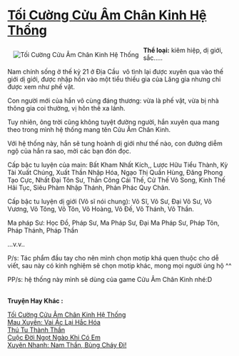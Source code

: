 <a href="https://utruyen.com/truyen/toi-cuong-cuu-am-chan-kinh-he-thong/19105/" title="Tối Cường Cửu Âm Chân Kinh Hệ Thống"><h1>Tối Cường Cửu Âm Chân Kinh Hệ Thống</h1></a><div style="display:table"><img align="right" style="float: left; padding: 10px;" src="https://utruyen.com/images/story/200x260/toi-cuong-cuu-am-chan-kinh-he-thong.jpg" alt="Tối Cường Cửu Âm Chân Kinh Hệ Thống"><b>Thể loại:</b> kiêm hiệp, dị giới, sắc.....<p></p>Nam chính sống ở thế kỷ 21 ở Địa Cầu  vô tình lại được xuyên qua vào thế giới dị giới, được nhập hồn vào một tiểu thiếu gia của Lăng gia nhưng chỉ được xem như phế vật.<p></p>Con người mới của hắn vô cùng đáng thương: vừa là phế vật, vừa bị nhà thông gia coi thường, vị hôn thê xa lánh.<p></p>Tuy nhiên, ông trời cũng không tuyệt đường người, hắn xuyên qua mang theo trong mình hệ thống mang tên Cửu Âm Chân Kinh.<p></p>Với hệ thống này, hắn sẽ tung hoành dị giới như thế nào, con đường diễm ngộ của hắn ra sao, mời các bạn đón đọc.<p></p>Cấp bậc tu luyện của main: Bất Kham Nhất Kích,, Lược Hữu Tiểu Thành, Kỳ Tài Xuất Chúng, Xuất Thần Nhập Hóa, Ngạo Thị Quần Hùng, Đăng Phong Tạo Cực, Nhất Đại Tôn Sư, Thần Công Cái Thế, Cử Thế Vô Song, Kinh Thế Hãi Tục, Siêu Phàm Nhập Thánh, Phản Phác Quy Chân.<p></p>Cấp bậc tu luyện dị giới (Võ sĩ nói chung): Võ Sĩ, Võ Sư, Đại Võ Sư, Võ Vương, Võ Tông, Võ Tôn, Võ Hoàng, Võ Đế, Võ Thánh, Võ Thần.<p></p>Ma pháp Sư: Học Đồ, Pháp Sư, Ma Pháp Sư, Đại Ma Pháp Sư, Pháp Tôn, Pháp Thánh, Pháp Thần<p></p>...v.v..<p></p>P/s: Tác phẩm đầu tay cho nên mình chọn motip khá quen thuộc cho dễ viết, sau này có kinh nghiệm sẽ chọn motip khác, mong mọi người ủng hộ ^^<p></p>PP/s: hệ thống này mình sẽ dùng của game Cửu Âm Chân Kinh nhé:D</div><p><br><b>Truyện Hay Khác :</b></p><a href="https://utruyen.com/truyen/toi-cuong-cuu-am-chan-kinh-he-thong/19105/" alt="Tối Cường Cửu Âm Chân Kinh Hệ Thống">Tối Cường Cửu Âm Chân Kinh Hệ Thống</a><br/><a href="https://utruyen.com/truyen/mau-xuyen-vai-ac-lai-hac-hoa/17441/" alt="Mau Xuyên: Vai Ác Lại Hắc Hóa">Mau Xuyên: Vai Ác Lại Hắc Hóa</a><br/><a href="https://github.com/quanluxury/ngontinhhot/tree/master/truyenhay/17558" alt="Thú Tu Thành Thần">Thú Tu Thành Thần</a><br/><a href="https://github.com/quanluxury/ngontinhhot/tree/master/truyenhay/19199" alt="Cuộc Đời Ngọt Ngào Khi Có Em">Cuộc Đời Ngọt Ngào Khi Có Em</a><br/><a href="https://maps.google.kr/url?q=https%3A%2F%2Futruyen.com%2Ftruyen%2Fxuyen-nhanh-nam-than-bung-chay-di%2F17066%2F" alt="Xuyên Nhanh: Nam Thần, Bùng Cháy Đi!">Xuyên Nhanh: Nam Thần, Bùng Cháy Đi!</a><br/>